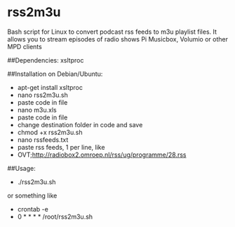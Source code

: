 # rss2m3u
Bash script for Linux to convert podcast rss feeds to m3u playlist files. It allows you to stream episodes of radio shows Pi Musicbox, Volumio or other MPD clients

##Dependencies:
xsltproc

##Installation on Debian/Ubuntu:
- apt-get install xsltproc
- nano rss2m3u.sh
- paste code in file
- nano m3u.xls
- paste code in file
- change destination folder in code and save
- chmod +x rss2m3u.sh
- nano rssfeeds.txt
- paste rss feeds, 1 per line, like 
- OVT;http://radiobox2.omroep.nl/rss/ug/programme/28.rss
  
##Usage:
- ./rss2m3u.sh

or something like

- crontab -e
- 0 * * * * /root/rss2m3u.sh
  


